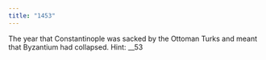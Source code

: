 ```yaml
---
title: "1453"
---
```

The year that Constantinople was sacked by the Ottoman Turks and meant that Byzantium had collapsed. Hint: __53


